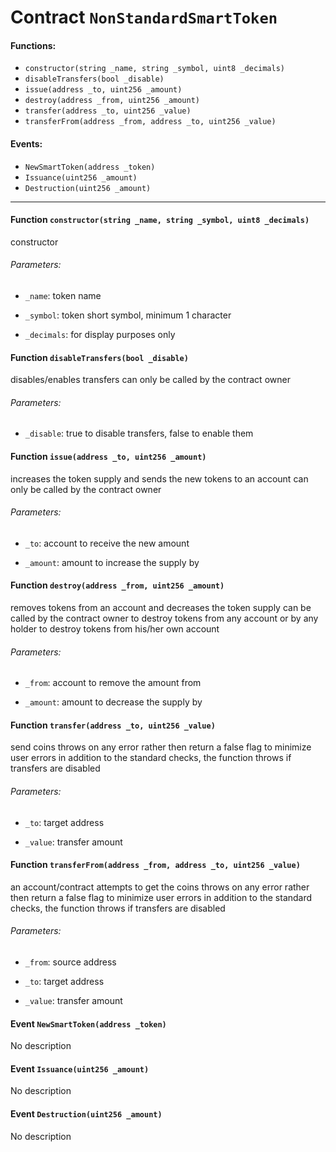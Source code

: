 # Contract `NonStandardSmartToken`



#### Functions:
- `constructor(string _name, string _symbol, uint8 _decimals)`
- `disableTransfers(bool _disable)`
- `issue(address _to, uint256 _amount)`
- `destroy(address _from, uint256 _amount)`
- `transfer(address _to, uint256 _value)`
- `transferFrom(address _from, address _to, uint256 _value)`

#### Events:
- `NewSmartToken(address _token)`
- `Issuance(uint256 _amount)`
- `Destruction(uint256 _amount)`

---

#### Function `constructor(string _name, string _symbol, uint8 _decimals)`
constructor

###### Parameters:
- `_name`:       token name

- `_symbol`:     token short symbol, minimum 1 character

- `_decimals`:   for display purposes only
#### Function `disableTransfers(bool _disable)`
disables/enables transfers
can only be called by the contract owner

###### Parameters:
- `_disable`:    true to disable transfers, false to enable them
#### Function `issue(address _to, uint256 _amount)`
increases the token supply and sends the new tokens to an account
can only be called by the contract owner

###### Parameters:
- `_to`:         account to receive the new amount

- `_amount`:     amount to increase the supply by
#### Function `destroy(address _from, uint256 _amount)`
removes tokens from an account and decreases the token supply
can be called by the contract owner to destroy tokens from any account or by any holder to destroy tokens from his/her own account

###### Parameters:
- `_from`:       account to remove the amount from

- `_amount`:     amount to decrease the supply by
#### Function `transfer(address _to, uint256 _value)`
send coins
throws on any error rather then return a false flag to minimize user errors
in addition to the standard checks, the function throws if transfers are disabled

###### Parameters:
- `_to`:      target address

- `_value`:   transfer amount
#### Function `transferFrom(address _from, address _to, uint256 _value)`
an account/contract attempts to get the coins
throws on any error rather then return a false flag to minimize user errors
in addition to the standard checks, the function throws if transfers are disabled

###### Parameters:
- `_from`:    source address

- `_to`:      target address

- `_value`:   transfer amount

#### Event `NewSmartToken(address _token)`
No description
#### Event `Issuance(uint256 _amount)`
No description
#### Event `Destruction(uint256 _amount)`
No description


